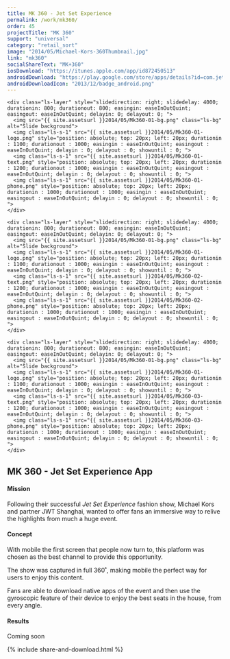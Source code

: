 ```yaml
---
title: MK 360 - Jet Set Experience
permalink: /work/mk360/
order: 45
projectTitle: "MK 360"
support: "universal"
category: "retail_sort"
image: "2014/05/Michael-Kors-360Thumbnail.jpg"
link: "mk360"
socialShareText: "MK+360"
iosDownload: "https://itunes.apple.com/app/id872450513"
androidDownload: "https://play.google.com/store/apps/details?id=com.jetset.michaelkors"
androidDownloadIcon: "2013/12/badge_android.png"
---
```

<div class="avia-layerslider solid_bottom_border">
  <div id="layerslider_1" class="ls-wp-container">

    <div class="ls-layer" style="slidedirection: right; slidedelay: 4000; durationin: 800; durationout: 800; easingin: easeInOutQuint; easingout: easeInOutQuint; delayin: 0; delayout: 0; ">
      <img src="{{ site.assetsurl }}2014/05/Mk360-01-bg.png" class="ls-bg" alt="Slide background">
      <img class="ls-s-1" src="{{ site.assetsurl }}2014/05/Mk360-01-logo.png" style="position: absolute; top: 20px; left: 20px; durationin : 1100; durationout : 1000; easingin : easeInOutQuint; easingout : easeInOutQuint; delayin : 0; delayout : 0; showuntil : 0; ">
      <img class="ls-s-1" src="{{ site.assetsurl }}2014/05/Mk360-01-text.png" style="position: absolute; top: 20px; left: 20px; durationin : 1200; durationout : 1000; easingin : easeInOutQuint; easingout : easeInOutQuint; delayin : 0; delayout : 0; showuntil : 0; ">
      <img class="ls-s-1" src="{{ site.assetsurl }}2014/05/Mk360-01-phone.png" style="position: absolute; top: 20px; left: 20px; durationin : 1000; durationout : 1000; easingin : easeInOutQuint; easingout : easeInOutQuint; delayin : 0; delayout : 0; showuntil : 0; ">
    </div>

    <div class="ls-layer" style="slidedirection: right; slidedelay: 4000; durationin: 800; durationout: 800; easingin: easeInOutQuint; easingout: easeInOutQuint; delayin: 0; delayout: 0; ">
      <img src="{{ site.assetsurl }}2014/05/Mk360-01-bg.png" class="ls-bg" alt="Slide background">
      <img class="ls-s-1" src="{{ site.assetsurl }}2014/05/Mk360-01-logo.png" style="position: absolute; top: 20px; left: 20px; durationin : 1100; durationout : 1000; easingin : easeInOutQuint; easingout : easeInOutQuint; delayin : 0; delayout : 0; showuntil : 0; ">
      <img class="ls-s-1" src="{{ site.assetsurl }}2014/05/Mk360-02-text.png" style="position: absolute; top: 20px; left: 20px; durationin : 1200; durationout : 1000; easingin : easeInOutQuint; easingout : easeInOutQuint; delayin : 0; delayout : 0; showuntil : 0; ">
      <img class="ls-s-1" src="{{ site.assetsurl }}2014/05/Mk360-02-phone.png" style="position: absolute; top: 20px; left: 20px; durationin : 1000; durationout : 1000; easingin : easeInOutQuint; easingout : easeInOutQuint; delayin : 0; delayout : 0; showuntil : 0; ">
    </div>

    <div class="ls-layer" style="slidedirection: right; slidedelay: 4000; durationin: 800; durationout: 800; easingin: easeInOutQuint; easingout: easeInOutQuint; delayin: 0; delayout: 0; ">
      <img src="{{ site.assetsurl }}2014/05/Mk360-01-bg.png" class="ls-bg" alt="Slide background">
      <img class="ls-s-1" src="{{ site.assetsurl }}2014/05/Mk360-01-logo.png" style="position: absolute; top: 20px; left: 20px; durationin : 1100; durationout : 1000; easingin : easeInOutQuint; easingout : easeInOutQuint; delayin : 0; delayout : 0; showuntil : 0; ">
      <img class="ls-s-1" src="{{ site.assetsurl }}2014/05/Mk360-03-text.png" style="position: absolute; top: 20px; left: 20px; durationin : 1200; durationout : 1000; easingin : easeInOutQuint; easingout : easeInOutQuint; delayin : 0; delayout : 0; showuntil : 0; ">
      <img class="ls-s-1" src="{{ site.assetsurl }}2014/05/Mk360-03-phone.png" style="position: absolute; top: 20px; left: 20px; durationin : 1000; durationout : 1000; easingin : easeInOutQuint; easingout : easeInOutQuint; delayin : 0; delayout : 0; showuntil : 0; ">
    </div>
  </div>
</div>

<div class="wrapper content project-detail" markdown="1">
  <h2 class="content-h2 with-bottom-line">MK 360 - Jet Set Experience App</h2>

#### Mission

Following their successful _Jet Set Experience_ fashion show, Michael Kors and partner JWT Shanghai, wanted to offer fans an immersive way to relive the highlights from much a huge event.

#### Concept

With mobile the first screen that people now turn to, this platform was chosen as the best channel to provide this opportunity.

The show was captured in full 360˚, making mobile the perfect way for users to enjoy this content.

Fans are able to download native apps of the event and then use the gyroscopic feature of their device to enjoy the best seats in the house, from every angle.

#### Results

Coming soon

</div>

{% include share-and-download.html %}

<script>
$(document).ready(function() {
  if (typeof $.fn.layerSlider == "undefined") {
    lsShowNotice('layerslider_1','jquery');
  }
  else if (typeof $.transit == "undefined" || typeof $.transit.modifiedForLayerSlider == "undefined") {
    lsShowNotice('layerslider_1', 'transit');
  }
  else
  {
    $("#layerslider_1").layerSlider({
      width : '1440px',
      height : '600px',
      responsive : true,
      responsiveUnder : 0,
      sublayerContainer : 0,
      autoStart : true,
      pauseOnHover : true,
      firstLayer : 1,
      animateFirstLayer : true,
      randomSlideshow : false,
      twoWaySlideshow : true,
      loops : 0,
      forceLoopNum : true,
      autoPlayVideos : true,
      autoPauseSlideshow : 'auto',
      youtubePreview : 'maxresdefault.jpg',
      keybNav : true,
      touchNav : true,
      skin : 'fullwidth',
      skinsPath : '../../css/LayerSlider/skins/',
      globalBGColor : 'transparent',
      navPrevNext : true,
      navStartStop : false,
      navButtons : true,
      hoverPrevNext : true,
      hoverBottomNav : false,
      showBarTimer : false,
      showCircleTimer : true,
      thumbnailNavigation : 'hover',
      tnWidth : 100,
      tnHeight : 60,
      tnContainerWidth : '60%',
      tnActiveOpacity : 35,
      tnInactiveOpacity : 100,
      imgPreload : true,
      yourLogo : false,
      yourLogoStyle : 'left: 10px; top: 10px;',
      yourLogoLink : false,
      yourLogoTarget : '_self',
      cbInit : function(element) { },
      cbStart : function(data) { },
      cbStop : function(data) { },
      cbPause : function(data) { },
      cbAnimStart : function(data) { },
      cbAnimStop : function(data) { },
      cbPrev : function(data) { },
      cbNext : function(data) { }
    });
  }
});
</script>
